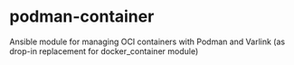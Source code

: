 # podman-container
Ansible module for managing OCI containers with Podman and Varlink (as drop-in replacement for docker_container module)
